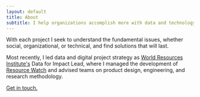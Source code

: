 ```yaml
---
layout: default
title: About
subtitle: I help organizations accomplish more with data and technology. 
---
```


With each project I seek to understand the fundamental issues, whether
social, organizational, or technical, and find solutions that will last.

Most recently, I led data and digital project strategy as 
[World Resources Institute's](https://wri.org) 
Data for Impact Lead, where I managed the development of 
[Resource Watch](https://resourcewatch.org) 
and advised teams on product design, engineering, and
research methodology. 

[Get in touch.](/contact)
